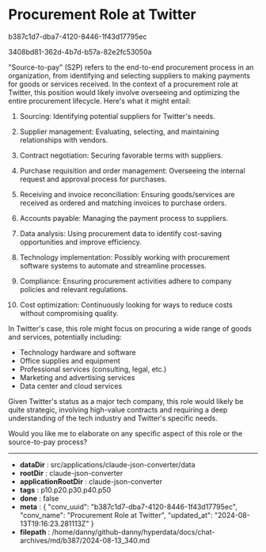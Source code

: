 # Procurement Role at Twitter

b387c1d7-dba7-4120-8446-1f43d17795ec

3408bd81-362d-4b7d-b57a-82e2fc53050a

 "Source-to-pay" (S2P) refers to the end-to-end procurement process in an organization, from identifying and selecting suppliers to making payments for goods or services received. In the context of a procurement role at Twitter, this position would likely involve overseeing and optimizing the entire procurement lifecycle. Here's what it might entail:

1. Sourcing: Identifying potential suppliers for Twitter's needs.

2. Supplier management: Evaluating, selecting, and maintaining relationships with vendors.

3. Contract negotiation: Securing favorable terms with suppliers.

4. Purchase requisition and order management: Overseeing the internal request and approval process for purchases.

5. Receiving and invoice reconciliation: Ensuring goods/services are received as ordered and matching invoices to purchase orders.

6. Accounts payable: Managing the payment process to suppliers.

7. Data analysis: Using procurement data to identify cost-saving opportunities and improve efficiency.

8. Technology implementation: Possibly working with procurement software systems to automate and streamline processes.

9. Compliance: Ensuring procurement activities adhere to company policies and relevant regulations.

10. Cost optimization: Continuously looking for ways to reduce costs without compromising quality.

In Twitter's case, this role might focus on procuring a wide range of goods and services, potentially including:

- Technology hardware and software
- Office supplies and equipment
- Professional services (consulting, legal, etc.)
- Marketing and advertising services
- Data center and cloud services

Given Twitter's status as a major tech company, this role would likely be quite strategic, involving high-value contracts and requiring a deep understanding of the tech industry and Twitter's specific needs.

Would you like me to elaborate on any specific aspect of this role or the source-to-pay process?

---

* **dataDir** : src/applications/claude-json-converter/data
* **rootDir** : claude-json-converter
* **applicationRootDir** : claude-json-converter
* **tags** : p10.p20.p30.p40.p50
* **done** : false
* **meta** : {
  "conv_uuid": "b387c1d7-dba7-4120-8446-1f43d17795ec",
  "conv_name": "Procurement Role at Twitter",
  "updated_at": "2024-08-13T19:16:23.281113Z"
}
* **filepath** : /home/danny/github-danny/hyperdata/docs/chat-archives/md/b387/2024-08-13_340.md